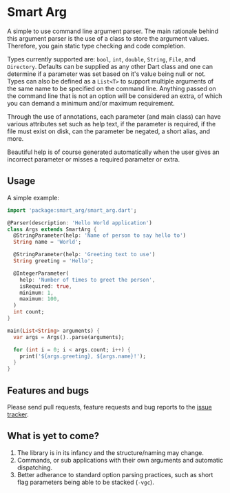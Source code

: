 Smart Arg
=========

A simple to use command line argument parser. The main rationale behind this
argument parser is the use of a class to store the argument values. Therefore,
you gain static type checking and code completion.

Types currently supported are: `bool`, `int`, `double`, `String`, `File`,
and `Directory`. Defaults can be supplied as any other Dart class and one
can determine if a parameter was set based on it's value being null or not.
Types can also be defined as a `List<T>` to support multiple arguments of the
same name to be specified on the command line. Anything passed on the command
line that is not an option will be considered an extra, of which you can
demand a minimum and/or maximum requirement.

Through the use of annotations, each parameter (and main class) can have
various attributes set such as help text, if the parameter is required, if
the file must exist on disk, can the parameter be negated, a short alias,
and more.

Beautiful help is of course generated automatically when the user gives an
incorrect parameter or misses a required parameter or extra.

## Usage

A simple example:

```dart
import 'package:smart_arg/smart_arg.dart';

@Parser(description: 'Hello World application')
class Args extends SmartArg {
  @StringParameter(help: 'Name of person to say hello to')
  String name = 'World';

  @StringParameter(help: 'Greeting text to use')
  String greeting = 'Hello';

  @IntegerParameter(
    help: 'Number of times to greet the person',
    isRequired: true,
    minimum: 1,
    maximum: 100,
  )
  int count;
}

main(List<String> arguments) {
  var args = Args()..parse(arguments);

  for (int i = 0; i < args.count; i++) {
    print('${args.greeting}, ${args.name}!');
  }
}
```

## Features and bugs

Please send pull requests, feature requests and bug reports to the
[issue tracker][tracker].

## What is yet to come?

1. The library is in its infancy and the structure/naming may change.
2. Commands, or sub applications with their own arguments and automatic
   dispatching.
3. Better adherance to standard option parsing practices, such as short
   flag parameters being able to be stacked (`-vgc`).

[tracker]: https://github.com/jcowgar/smart_arg

